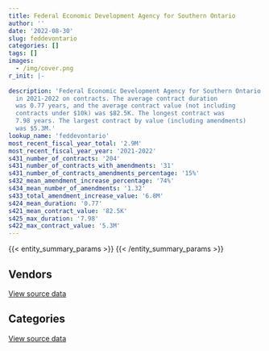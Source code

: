 ```yaml
---
title: Federal Economic Development Agency for Southern Ontario
author: ''
date: '2022-08-30'
slug: feddevontario
categories: []
tags: []
images:
  - /img/cover.png
r_init: |-
  
description: 'Federal Economic Development Agency for Southern Ontario spent an estimated $2.9M
  in 2021-2022 on contracts. The average contract duration
  was 0.77 years, and the average contract value (not including
  contracts under $10k) was $82.5K. The longest contract was
  7.98 years. The largest contract by value (including amendments)
  was $5.3M.'
lookup_name: 'feddevontario'
most_recent_fiscal_year_total: '2.9M'
most_recent_fiscal_year_year: '2021-2022'
s431_number_of_contracts: '204'
s431_number_of_contracts_with_amendments: '31'
s431_number_of_contracts_amendments_percentage: '15%'
s432_mean_amendment_increase_percentage: '74%'
s434_mean_number_of_amendments: '1.32'
s433_total_amendment_increase_value: '6.8M'
s424_mean_duration: '0.77'
s421_mean_contract_value: '82.5K'
s425_max_duration: '7.98'
s422_max_contract_value: '5.3M'
---
```


<script src="/rmarkdown-libs/htmlwidgets/htmlwidgets.js"></script>
<link href="/rmarkdown-libs/datatables-css/datatables-crosstalk.css" rel="stylesheet" />
<script src="/rmarkdown-libs/datatables-binding/datatables.js"></script>
<script src="/rmarkdown-libs/jquery/jquery-3.6.0.min.js"></script>
<link href="/rmarkdown-libs/dt-core-bootstrap/css/dataTables.bootstrap.min.css" rel="stylesheet" />
<link href="/rmarkdown-libs/dt-core-bootstrap/css/dataTables.bootstrap.extra.css" rel="stylesheet" />
<script src="/rmarkdown-libs/dt-core-bootstrap/js/jquery.dataTables.min.js"></script>
<script src="/rmarkdown-libs/dt-core-bootstrap/js/dataTables.bootstrap.min.js"></script>
<link href="/rmarkdown-libs/crosstalk/css/crosstalk.min.css" rel="stylesheet" />
<script src="/rmarkdown-libs/crosstalk/js/crosstalk.min.js"></script>
<script src="/rmarkdown-libs/htmlwidgets/htmlwidgets.js"></script>
<link href="/rmarkdown-libs/datatables-css/datatables-crosstalk.css" rel="stylesheet" />
<script src="/rmarkdown-libs/datatables-binding/datatables.js"></script>
<script src="/rmarkdown-libs/jquery/jquery-3.6.0.min.js"></script>
<link href="/rmarkdown-libs/dt-core-bootstrap/css/dataTables.bootstrap.min.css" rel="stylesheet" />
<link href="/rmarkdown-libs/dt-core-bootstrap/css/dataTables.bootstrap.extra.css" rel="stylesheet" />
<script src="/rmarkdown-libs/dt-core-bootstrap/js/jquery.dataTables.min.js"></script>
<script src="/rmarkdown-libs/dt-core-bootstrap/js/dataTables.bootstrap.min.js"></script>
<link href="/rmarkdown-libs/crosstalk/css/crosstalk.min.css" rel="stylesheet" />
<script src="/rmarkdown-libs/crosstalk/js/crosstalk.min.js"></script>

{{< entity_summary_params >}}
{{< /entity_summary_params >}}

## Vendors

<div id="htmlwidget-1" style="width:100%;height:auto;" class="datatables html-widget"></div>
<script type="application/json" data-for="htmlwidget-1">{"x":{"style":"bootstrap","filter":"none","vertical":false,"data":[["<a href=\"/vendors/acosys_consulting_services/\">Acosys Consulting Services<\/a>","<a href=\"/vendors/advanced_business_interiors/\">Advanced Business Interiors<\/a>","<a href=\"/vendors/bell_canada/\">Bell Canada<\/a>","<a href=\"/vendors/canada_post/\">Canada Post<\/a>","<a href=\"/vendors/canadian_corps_of_commissionaires/\">Canadian Corps of Commissionaires<\/a>","<a href=\"/vendors/carahsoft_technology/\">Carahsoft Technology<\/a>","<a href=\"/vendors/cdw_canada/\">CDW Canada<\/a>","<a href=\"/vendors/cision_canada/\">Cision Canada<\/a>","<a href=\"/vendors/deloitte_and_touche/\">Deloitte and Touche<\/a>","<a href=\"/vendors/ecole_de_langues_abce/\">Ecole De Langues Abce<\/a>","<a href=\"/vendors/ecole_de_langues_la_cite/\">Ecole De Langues La Cite<\/a>","<a href=\"/vendors/ernst_young/\">Ernst Young<\/a>","<a href=\"/vendors/ference_company_consulting/\">Ference Company Consulting<\/a>","<a href=\"/vendors/gartner/\">Gartner<\/a>","<a href=\"/vendors/gc_strategies/\">GC Strategies<\/a>","<a href=\"/vendors/goss_gilroy/\">Goss Gilroy<\/a>","<a href=\"/vendors/graybridge_international_consulting/\">Graybridge International Consulting<\/a>","<a href=\"/vendors/hypertec/\">Hypertec<\/a>","<a href=\"/vendors/ibm_canada/\">IBM Canada<\/a>","<a href=\"/vendors/info_tech_research_group/\">Info Tech Research Group<\/a>","<a href=\"/vendors/language_research_development_group/\">Language Research Development Group<\/a>","<a href=\"/vendors/linovati/\">Linovati<\/a>","<a href=\"/vendors/megalexis_communications/\">Megalexis Communications<\/a>","<a href=\"/vendors/nations_translation_group/\">Nations Translation Group<\/a>","<a href=\"/vendors/newfound_recruiting/\">Newfound Recruiting<\/a>","<a href=\"/vendors/nitam_solutions/\">Nitam Solutions<\/a>","<a href=\"/vendors/northern_micro/\">Northern Micro<\/a>","<a href=\"/vendors/prosci_canada/\">Prosci Canada<\/a>","<a href=\"/vendors/qmr/\">QMR<\/a>","<a href=\"/vendors/r_r_international_translation/\">R R International Translation<\/a>","<a href=\"/vendors/salesforce_canada/\">Salesforce Canada<\/a>","<a href=\"/vendors/thomson_reuters/\">Thomson Reuters<\/a>","<a href=\"/vendors/totem_offisource/\">Totem Offisource<\/a>"],[null,null,1066037.51,null,41964.76,7979.67,null,null,null,null,null,97946.58,27685,33406.56,null,null,13017.6,10588.5,null,26595.87,null,null,null,null,null,null,283221.01,null,null,12608.2,null,10130.62,12961.81],[null,17819.54,567966.4,null,47931.71,101353.3,null,null,97360.8,15016.5,25965,16950,122040,151700.34,24860,84185,null,null,null,82742.42,10909.09,null,10943.84,52576.39,null,null,null,null,null,94994.32,null,907.22,null],[null,15962.38,566414.58,null,48667.83,119635.16,null,3501.64,422420.21,null,null,null,null,41900.22,null,null,null,null,38.85,121352.05,7090.91,99616.28,39945.02,95474.53,12076.36,null,null,null,null,82728.1,null,null,null],[34054.79,null,566414.58,21051.9,51658.36,25963.87,10937.63,6588.13,341545.51,7541.47,null,null,56500,107291.13,41810,null,null,null,14180.96,128631.31,null,null,29110.62,95474.53,85938.71,48411.46,null,92761.7,58640.81,82728.1,85680.77,null,null]],"container":"<table class=\"table table-striped table-hover row-border order-column display\">\n  <thead>\n    <tr>\n      <th>Vendor<\/th>\n      <th>2018-2019<\/th>\n      <th>2019-2020<\/th>\n      <th>2020-2021<\/th>\n      <th>2021-2022<\/th>\n    <\/tr>\n  <\/thead>\n<\/table>","options":{"order":[[4,"desc"]],"pageLength":10,"autoWidth":true,"columnDefs":[{"targets":1,"render":"function(data, type, row, meta) {\n    return type !== 'display' ? data : DTWidget.formatCurrency(data, \"$\", 2, 3, \",\", \".\", true, null);\n  }"},{"targets":2,"render":"function(data, type, row, meta) {\n    return type !== 'display' ? data : DTWidget.formatCurrency(data, \"$\", 2, 3, \",\", \".\", true, null);\n  }"},{"targets":3,"render":"function(data, type, row, meta) {\n    return type !== 'display' ? data : DTWidget.formatCurrency(data, \"$\", 2, 3, \",\", \".\", true, null);\n  }"},{"targets":4,"render":"function(data, type, row, meta) {\n    return type !== 'display' ? data : DTWidget.formatCurrency(data, \"$\", 2, 3, \",\", \".\", true, null);\n  }"},{"width":"16%","targets":[1,2,3,4]},{"className":"dt-right","targets":[1,2,3,4]}],"orderClasses":false}},"evals":["options.columnDefs.0.render","options.columnDefs.1.render","options.columnDefs.2.render","options.columnDefs.3.render"],"jsHooks":[]}</script>
<p class="text-right">
<a href="https://github.com/GoC-Spending/contracts-data/tree/main/data/out/departments/feddevontario/summary_by_fiscal_year_by_vendor.csv" class="source-data-link btn btn-link">View source data</a>
</p>

## Categories

<div id="htmlwidget-2" style="width:100%;height:auto;" class="datatables html-widget"></div>
<script type="application/json" data-for="htmlwidget-2">{"x":{"style":"bootstrap","filter":"none","vertical":false,"data":[["<a href=\"/categories/facilities_and_construction/\">Facilities and construction<\/a>","<a href=\"/categories/office_management/\">Office management<\/a>","<a href=\"/categories/professional_services/\">Professional services<\/a>","<a href=\"/categories/information_technology/\">Information technology<\/a>","<a href=\"/categories/transportation_and_logistics/\">Transportation and logistics<\/a>","<a href=\"/categories/industrial_products_and_services/\">Industrial products and services<\/a>","<a href=\"/categories/security_and_protection/\">Security and protection<\/a>","<a href=\"/categories/human_capital/\">Human capital<\/a>"],[24997.77,61917.09,1517561.19,324044.49,null,94.61,41964.76,193667.11],[20607.26,35449.8,1429211.81,263275.45,126066.11,1731.32,47931.71,462783.86],[15306.16,37023.43,1618192.01,252504.41,20851.28,1726.59,48667.83,457947.95],[19044.7,48411.46,1994126.34,177252.88,null,1726.59,51658.36,644562.45]],"container":"<table class=\"table table-striped table-hover row-border order-column display\">\n  <thead>\n    <tr>\n      <th>Category<\/th>\n      <th>2018-2019<\/th>\n      <th>2019-2020<\/th>\n      <th>2020-2021<\/th>\n      <th>2021-2022<\/th>\n    <\/tr>\n  <\/thead>\n<\/table>","options":{"order":[[4,"desc"]],"dom":"t","pageLength":30,"autoWidth":true,"columnDefs":[{"targets":1,"render":"function(data, type, row, meta) {\n    return type !== 'display' ? data : DTWidget.formatCurrency(data, \"$\", 2, 3, \",\", \".\", true, null);\n  }"},{"targets":2,"render":"function(data, type, row, meta) {\n    return type !== 'display' ? data : DTWidget.formatCurrency(data, \"$\", 2, 3, \",\", \".\", true, null);\n  }"},{"targets":3,"render":"function(data, type, row, meta) {\n    return type !== 'display' ? data : DTWidget.formatCurrency(data, \"$\", 2, 3, \",\", \".\", true, null);\n  }"},{"targets":4,"render":"function(data, type, row, meta) {\n    return type !== 'display' ? data : DTWidget.formatCurrency(data, \"$\", 2, 3, \",\", \".\", true, null);\n  }"},{"width":"16%","targets":[1,2,3,4]},{"className":"dt-right","targets":[1,2,3,4]}],"orderClasses":false,"lengthMenu":[10,25,30,50,100]}},"evals":["options.columnDefs.0.render","options.columnDefs.1.render","options.columnDefs.2.render","options.columnDefs.3.render"],"jsHooks":[]}</script>
<p class="text-right">
<a href="https://github.com/GoC-Spending/contracts-data/tree/main/data/out/departments/feddevontario/summary_by_fiscal_year_by_category.csv" class="source-data-link btn btn-link">View source data</a>
</p>
